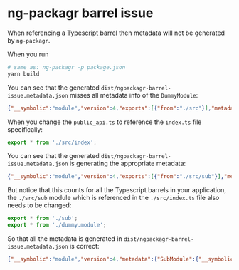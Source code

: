 # ng-packagr barrel issue

When referencing a [Typescript barrel]( https://basarat.gitbooks.io/typescript/docs/tips/barrel.html) then metadata will not be generated by `ng-packagr`.

When you run
```sh
# same as: ng-packagr -p package.json
yarn build
```

You can see that the generated `dist/ngpackagr-barrel-issue.metadata.json` misses all metadata info of the `DummyModule`:

```json
{"__symbolic":"module","version":4,"exports":[{"from":"./src"}],"metadata":{},"origins":{},"importAs":"ngpackagr-barrel-issue"}
```

When you change the `public_api.ts` to reference the `index.ts` file specifically:

```typescript
export * from './src/index';
```

You can see that the generated `dist/ngpackagr-barrel-issue.metadata.json` is generating the appropriate metadata:

```json
{"__symbolic":"module","version":4,"exports":[{"from":"./src/sub"}],"metadata":{"DummyModule":{"__symbolic":"class","decorators":[{"__symbolic":"call","expression":{"__symbolic":"reference","module":"@angular/core","name":"NgModule","line":3,"character":1},"arguments":[{"imports":[{"__symbolic":"reference","module":"@angular/common","name":"CommonModule","line":4,"character":12}]}]}],"members":{}}},"origins":{"DummyModule":"./src/dummy.module"},"importAs":"ngpackagr-barrel-issue"}
```

But notice that this counts for all the Typescript barrels in your application, the `./src/sub` module which is referenced in the `./src/index.ts` file also needs to be changed:

```typescript
export * from './sub';
export * from './dummy.module';
```

So that all the metadata is generated in `dist/ngpackagr-barrel-issue.metadata.json` is correct:
```json
{"__symbolic":"module","version":4,"metadata":{"SubModule":{"__symbolic":"class","decorators":[{"__symbolic":"call","expression":{"__symbolic":"reference","module":"@angular/core","name":"NgModule","line":3,"character":1},"arguments":[{"imports":[{"__symbolic":"reference","module":"@angular/common","name":"CommonModule","line":4,"character":12}]}]}],"members":{}},"DummyModule":{"__symbolic":"class","decorators":[{"__symbolic":"call","expression":{"__symbolic":"reference","module":"@angular/core","name":"NgModule","line":3,"character":1},"arguments":[{"imports":[{"__symbolic":"reference","module":"@angular/common","name":"CommonModule","line":4,"character":12}]}]}],"members":{}}},"origins":{"SubModule":"./src/sub/sub.module","DummyModule":"./src/dummy.module"},"importAs":"ngpackagr-barrel-issue"}
```
